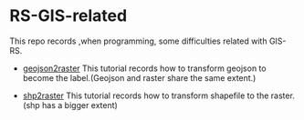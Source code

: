 # RS-GIS-related

This repo records ,when programming, some difficulties related with GIS-RS.


* [geojson2raster](https://github.com/huijianpzh/RS-GIS-related/tree/master/geojson2raster)
This tutorial records how to transform geojson to become the label.(Geojson and raster share the same extent.)

* [shp2raster]()
This tutorial records how to transform shapefile to the raster.(shp has a bigger extent)

